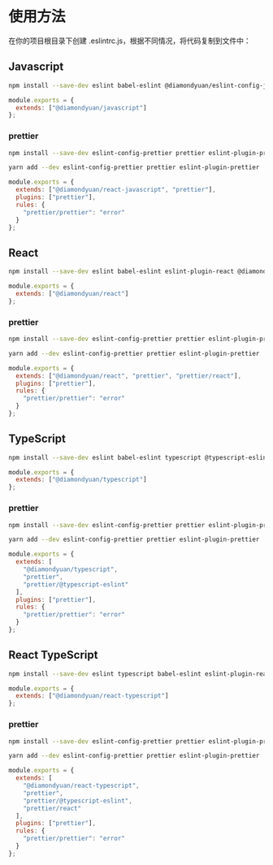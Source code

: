 # 使用方法

在你的项目根目录下创建 .eslintrc.js，根据不同情况，将代码复制到文件中：

## Javascript

```bash
npm install --save-dev eslint babel-eslint @diamondyuan/eslint-config-javascript
```

```javascript
module.exports = {
  extends: ["@diamondyuan/javascript"]
};
```

### prettier

```bash
npm install --save-dev eslint-config-prettier prettier eslint-plugin-prettier
```

```bash
yarn add --dev eslint-config-prettier prettier eslint-plugin-prettier
```

```javascript
module.exports = {
  extends: ["@diamondyuan/react-javascript", "prettier"],
  plugins: ["prettier"],
  rules: {
    "prettier/prettier": "error"
  }
};
```

## React

```bash
npm install --save-dev eslint babel-eslint eslint-plugin-react @diamondyuan/eslint-config-react
```

```javascript
module.exports = {
  extends: ["@diamondyuan/react"]
};
```

### prettier

```bash
npm install --save-dev eslint-config-prettier prettier eslint-plugin-prettier
```

```bash
yarn add --dev eslint-config-prettier prettier eslint-plugin-prettier
```

```javascript
module.exports = {
  extends: ["@diamondyuan/react", "prettier", "prettier/react"],
  plugins: ["prettier"],
  rules: {
    "prettier/prettier": "error"
  }
};
```

## TypeScript

```bash
npm install --save-dev eslint babel-eslint typescript @typescript-eslint/parser @typescript-eslint/eslint-plugin @diamondyuan/eslint-config-typescript
```

```javascript
module.exports = {
  extends: ["@diamondyuan/typescript"]
};
```

### prettier

```bash
npm install --save-dev eslint-config-prettier prettier eslint-plugin-prettier
```

```bash
yarn add --dev eslint-config-prettier prettier eslint-plugin-prettier
```

```javascript
module.exports = {
  extends: [
    "@diamondyuan/typescript",
    "prettier",
    "prettier/@typescript-eslint"
  ],
  plugins: ["prettier"],
  rules: {
    "prettier/prettier": "error"
  }
};
```

## React TypeScript

```bash
npm install --save-dev eslint typescript babel-eslint eslint-plugin-react @typescript-eslint/parser @typescript-eslint/eslint-plugin @diamondyuan/eslint-config-react-typescript
```

```javascript
module.exports = {
  extends: ["@diamondyuan/react-typescript"]
};
```

### prettier

```bash
npm install --save-dev eslint-config-prettier prettier eslint-plugin-prettier
```

```bash
yarn add --dev eslint-config-prettier prettier eslint-plugin-prettier
```

```javascript
module.exports = {
  extends: [
    "@diamondyuan/react-typescript",
    "prettier",
    "prettier/@typescript-eslint",
    "prettier/react"
  ],
  plugins: ["prettier"],
  rules: {
    "prettier/prettier": "error"
  }
};
```

